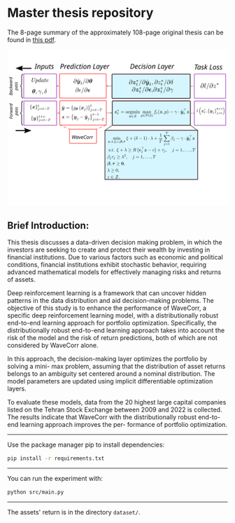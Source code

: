 # Master thesis repository
The 8-page summary of the approximately 108-page original thesis can be found in [this pdf](assets/MSc_sum.pdf).


![dro](assets/dro.svg)
## Brief Introduction:
This thesis discusses a data-driven decision making problem, in which the investors are
seeking to create and protect their wealth by investing in financial institutions. Due to various
factors such as economic and political conditions, financial institutions exhibit stochastic
behavior, requiring advanced mathematical models for effectively managing risks and returns
of assets.

Deep reinforcement learning is a framework that can uncover hidden patterns in the data
distribution and aid decision-making problems. The objective of this study is to enhance
the performance of WaveCorr, a specific deep reinforcement learning
model, with a distributionally robust end-to-end learning approach for portfolio optimization.
Specifically, the distributionally robust end-to-end learning approach takes into account the
risk of the model and the risk of return predictions, both of which are not considered by
WaveCorr alone.

In this approach, the decision-making layer optimizes the portfolio by solving a mini-
max problem, assuming that the distribution of asset returns belongs to an ambiguity set
centered around a nominal distribution. The model parameters are updated using implicit
differentiable optimization layers.

To evaluate these models, data from the 20 highest large capital companies listed on
the Tehran Stock Exchange between 2009 and 2022 is collected. The results indicate that
WaveCorr with the distributionally robust end-to-end learning approach improves the per-
formance of portfolio optimization.

---

Use the package manager pip to install dependencies:

```bash
pip install -r requirements.txt
```
---

You can run the experiment with:

```bash
python src/main.py
```
---

The assets' return is in the directory `dataset/`.


